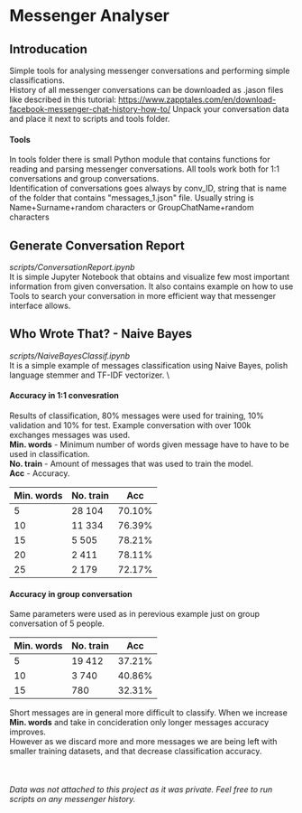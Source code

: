 # Messenger Analyser

## Introducation 
Simple tools for analysing messenger conversations and performing simple classifications.\
History of all messenger conversations can be downloaded as .jason files like described in this tutorial:
https://www.zapptales.com/en/download-facebook-messenger-chat-history-how-to/
Unpack your conversation data and place it next to scripts and tools folder.

#### Tools 
In tools folder there is small Python module that contains functions for reading and parsing messenger conversations. 
All tools work both for 1:1 conversations and group conversations. \
Identification of conversations goes always by conv_ID, string that is name of the folder that contains "messages_1.json" file. 
Usually string is Name+Surname+random characters or GroupChatName+random characters

## Generate Conversation Report
*scripts/ConversationReport.ipynb*\
It is simple Jupyter Notebook that obtains and visualize few most important information from given conversation. 
It also contains example on how to use Tools to search your conversation in more efficient way that messenger interface allows. 

## Who Wrote That? - Naive Bayes
*scripts/NaiveBayesClassif.ipynb*\
It is a simple example of messages classification using Naive Bayes, polish language stemmer and TF-IDF vectorizer. \
#### Accuracy in 1:1 convesration
Results of classification, 80% messages were used for training, 10% validation and 10% for test. Example conversation with over 100k exchanges messages was used.\
**Min. words** - Minimum number of words given message have to have to be used in classification. \
**No. train** - Amount of messages that was used to train the model.\
**Acc** - Accuracy.

| Min. words | No. train | Acc   |
| ------     | ------    | ----- |
| 5          | 28 104     |70.10% |
| 10         | 11 334     |76.39% |
| 15         | 5 505      |78.21% |
| 20         | 2 411      |78.11% |
| 25         | 2 179      |72.17% |

#### Accuracy in group conversation
Same parameters were used as in perevious example just on group conversation of 5 people. 

| Min. words | No. train | Acc   |
| ------     | ------    | ----- |
| 5          | 19 412     |37.21% |
| 10         | 3 740      |40.86% |
| 15         | 780        |32.31% |


Short messages are in general more difficult to classify. When we increase **Min. words** and take in concideration only longer messages accuracy improves. \
However as we discard more and more messages we are being left with smaller training datasets, and that decrease classification accuracy. \
\
\
\
*Data was not attached to this project as it was private. Feel free to run scripts on any messenger history.*